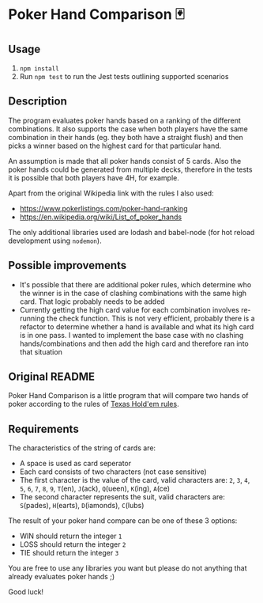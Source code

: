# **Poker Hand Comparison** 🃏

## Usage

1. `npm install`
2. Run `npm test` to run the Jest tests outlining supported scenarios

## Description

The program evaluates poker hands based on a ranking of the different combinations. It also supports the case when both players have the same combination in their hands (eg. they both have a straight flush) and then picks a winner based on the highest card for that particular hand.

An assumption is made that all poker hands consist of 5 cards. Also the poker hands could be generated from multiple decks, therefore in the tests it is possible that both players have 4H, for example.

Apart from the original Wikipedia link with the rules I also used:
* https://www.pokerlistings.com/poker-hand-ranking
* https://en.wikipedia.org/wiki/List_of_poker_hands

The only additional libraries used are lodash and babel-node (for hot reload development using `nodemon`).

## Possible improvements

* It's possible that there are additional poker rules, which determine who the winner is in the case of clashing combinations with the same high card. That logic probably needs to be added
* Currently getting the high card value for each combination involves re-running the check function. This is not very efficient, probably there is a refactor to determine whether a hand is available and what its high card is in one pass. I wanted to implement the base case with no clashing hands/combinations and then add the high card and therefore ran into that situation


## Original README

Poker Hand Comparison is a little program that will compare two hands of poker according to the rules of [Texas Hold'em rules](https://en.wikipedia.org/wiki/Texas_hold_%27em#Hand_values).

## Requirements

The characteristics of the string of cards are:
* A space is used as card seperator
* Each card consists of two characters (not case sensitive)
* The first character is the value of the card, valid characters are: `2`, `3`, `4`, `5`, `6`, `7`, `8`, `9`, `T`(en), `J`(ack), `Q`(ueen), `K`(ing), `A`(ce)
* The second character represents the suit, valid characters are: `S`(pades), `H`(earts), `D`(iamonds), `C`(lubs)

The result of your poker hand compare can be one of these 3 options:
* WIN should return the integer `1`
* LOSS should return the integer `2`
* TIE should return the integer `3`

You are free to use any libraries you want but please do not anything that already evaluates poker hands ;)

Good luck!
